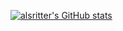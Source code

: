 [![alsritter's GitHub stats](https://github-readme-stats.vercel.app/api?username=alsritter)](https://github.com/anuraghazra/github-readme-stats)
